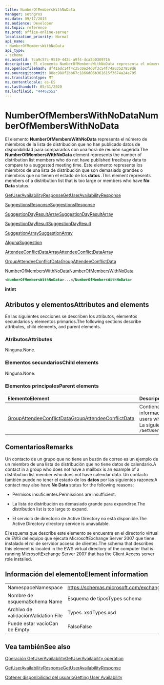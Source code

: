 ```yaml
---
title: NumberOfMembersWithNoData
manager: sethgros
ms.date: 09/17/2015
ms.audience: Developer
ms.topic: reference
ms.prod: office-online-server
localization_priority: Normal
api_name:
- NumberOfMembersWithNoData
api_type:
- schema
ms.assetid: 7ca9c57c-9519-442c-a9f4-dca2b0309716
description: El elemento NumberOfMembersWithNoData representa el número de miembros de la lista de distribución que no han publicado datos de disponibilidad para compararlos con una hora de reunión sugerida. Este elemento representa los miembros de una lista de distribución que son demasiado grandes o miembros que no tienen el estado de los datos.
ms.openlocfilehash: df41adc14f4c35c0e24d0f3c54f74a63527859d6
ms.sourcegitcommit: 88ec988f2bb67c1866d06b361615f3674a24e795
ms.translationtype: MT
ms.contentlocale: es-ES
ms.lasthandoff: 05/31/2020
ms.locfileid: "44462552"
---
```

# <a name="numberofmemberswithnodata"></a><span data-ttu-id="a8c1a-104">NumberOfMembersWithNoData</span><span class="sxs-lookup"><span data-stu-id="a8c1a-104">NumberOfMembersWithNoData</span></span>

<span data-ttu-id="a8c1a-105">El elemento **NumberOfMembersWithNoData** representa el número de miembros de la lista de distribución que no han publicado datos de disponibilidad para compararlos con una hora de reunión sugerida.</span><span class="sxs-lookup"><span data-stu-id="a8c1a-105">The **NumberOfMembersWithNoData** element represents the number of distribution list members who do not have published free/busy data to compare to a suggested meeting time.</span></span> <span data-ttu-id="a8c1a-106">Este elemento representa los miembros de una lista de distribución que son demasiado grandes o miembros que no tienen el estado de los **datos** .</span><span class="sxs-lookup"><span data-stu-id="a8c1a-106">This element represents members of a distribution list that is too large or members who have **No Data** status.</span></span> 
  
[<span data-ttu-id="a8c1a-107">GetUserAvailabilityResponse</span><span class="sxs-lookup"><span data-stu-id="a8c1a-107">GetUserAvailabilityResponse</span></span>](getuseravailabilityresponse.md)
  
[<span data-ttu-id="a8c1a-108">SuggestionsResponse</span><span class="sxs-lookup"><span data-stu-id="a8c1a-108">SuggestionsResponse</span></span>](suggestionsresponse.md)
  
[<span data-ttu-id="a8c1a-109">SuggestionDayResultArray</span><span class="sxs-lookup"><span data-stu-id="a8c1a-109">SuggestionDayResultArray</span></span>](suggestiondayresultarray.md)
  
[<span data-ttu-id="a8c1a-110">SuggestionDayResult</span><span class="sxs-lookup"><span data-stu-id="a8c1a-110">SuggestionDayResult</span></span>](suggestiondayresult.md)
  
[<span data-ttu-id="a8c1a-111">SuggestionArray</span><span class="sxs-lookup"><span data-stu-id="a8c1a-111">SuggestionArray</span></span>](suggestionarray.md)
  
[<span data-ttu-id="a8c1a-112">Alguna</span><span class="sxs-lookup"><span data-stu-id="a8c1a-112">Suggestion</span></span>](suggestion.md)
  
[<span data-ttu-id="a8c1a-113">AttendeeConflictDataArray</span><span class="sxs-lookup"><span data-stu-id="a8c1a-113">AttendeeConflictDataArray</span></span>](attendeeconflictdataarray.md)
  
[<span data-ttu-id="a8c1a-114">GroupAttendeeConflictData</span><span class="sxs-lookup"><span data-stu-id="a8c1a-114">GroupAttendeeConflictData</span></span>](groupattendeeconflictdata.md)
  
[<span data-ttu-id="a8c1a-115">NumberOfMembersWithNoData</span><span class="sxs-lookup"><span data-stu-id="a8c1a-115">NumberOfMembersWithNoData</span></span>](numberofmemberswithnodata.md)
  
```xml
<NumberOfMembersWithNoData>...</NumberOfMembersWithNoData>
```

 <span data-ttu-id="a8c1a-116">**int**</span><span class="sxs-lookup"><span data-stu-id="a8c1a-116">**int**</span></span>
## <a name="attributes-and-elements"></a><span data-ttu-id="a8c1a-117">Atributos y elementos</span><span class="sxs-lookup"><span data-stu-id="a8c1a-117">Attributes and elements</span></span>

<span data-ttu-id="a8c1a-118">En las siguientes secciones se describen los atributos, elementos secundarios y elementos primarios.</span><span class="sxs-lookup"><span data-stu-id="a8c1a-118">The following sections describe attributes, child elements, and parent elements.</span></span>
  
### <a name="attributes"></a><span data-ttu-id="a8c1a-119">Atributos</span><span class="sxs-lookup"><span data-stu-id="a8c1a-119">Attributes</span></span>

<span data-ttu-id="a8c1a-120">Ninguna.</span><span class="sxs-lookup"><span data-stu-id="a8c1a-120">None.</span></span>
  
### <a name="child-elements"></a><span data-ttu-id="a8c1a-121">Elementos secundarios</span><span class="sxs-lookup"><span data-stu-id="a8c1a-121">Child elements</span></span>

<span data-ttu-id="a8c1a-122">Ninguna.</span><span class="sxs-lookup"><span data-stu-id="a8c1a-122">None.</span></span>
  
### <a name="parent-elements"></a><span data-ttu-id="a8c1a-123">Elementos principales</span><span class="sxs-lookup"><span data-stu-id="a8c1a-123">Parent elements</span></span>

|<span data-ttu-id="a8c1a-124">**Elemento**</span><span class="sxs-lookup"><span data-stu-id="a8c1a-124">**Element**</span></span>|<span data-ttu-id="a8c1a-125">**Descripción**</span><span class="sxs-lookup"><span data-stu-id="a8c1a-125">**Description**</span></span>|
|:-----|:-----|
|[<span data-ttu-id="a8c1a-126">GroupAttendeeConflictData</span><span class="sxs-lookup"><span data-stu-id="a8c1a-126">GroupAttendeeConflictData</span></span>](groupattendeeconflictdata.md) <br/> |<span data-ttu-id="a8c1a-127">Contiene información de conflictos de agregados sobre el número de usuarios que están disponibles, el número de usuarios que tienen conflictos y el número de usuarios que no tienen información de disponibilidad en una lista de distribución para una hora de reunión sugerida.</span><span class="sxs-lookup"><span data-stu-id="a8c1a-127">Contains aggregate conflict information about the number of users who are available, the number of users who have conflicts, and the number of users who do not have availability information in a distribution list for a suggested meeting time.</span></span>  <br/> <span data-ttu-id="a8c1a-128">La siguiente es la expresión XPath a este elemento:</span><span class="sxs-lookup"><span data-stu-id="a8c1a-128">The following is the XPath expression to this element:</span></span>  <br/>  `/GetUserAvailabilityResponse/SuggestionsResponse/SuggestionDayResultArray/SuggestionDayResult[i]/SuggestionArray/Suggestion[i]/AttendeeConflictDataArray/GroupAttendeeConflictData` <br/> |
   
## <a name="remarks"></a><span data-ttu-id="a8c1a-129">Comentarios</span><span class="sxs-lookup"><span data-stu-id="a8c1a-129">Remarks</span></span>

<span data-ttu-id="a8c1a-130">Un contacto de un grupo que no tiene un buzón de correo es un ejemplo de un miembro de una lista de distribución que no tiene datos de calendario.</span><span class="sxs-lookup"><span data-stu-id="a8c1a-130">A contact in a group who does not have a mailbox is an example of a distribution list member who does not have calendar data.</span></span> <span data-ttu-id="a8c1a-131">Un contacto también puede no tener el estado de los **datos** por las siguientes razones:</span><span class="sxs-lookup"><span data-stu-id="a8c1a-131">A contact may also have **No Data** status for the following reasons:</span></span> 
  
- <span data-ttu-id="a8c1a-132">Permisos insuficientes.</span><span class="sxs-lookup"><span data-stu-id="a8c1a-132">Permissions are insufficient.</span></span>
    
- <span data-ttu-id="a8c1a-133">La lista de distribución es demasiado grande para expandirse.</span><span class="sxs-lookup"><span data-stu-id="a8c1a-133">The distribution list is too large to expand.</span></span>
    
- <span data-ttu-id="a8c1a-134">El servicio de directorio de Active Directory no está disponible.</span><span class="sxs-lookup"><span data-stu-id="a8c1a-134">The Active Directory directory service is unavailable.</span></span>
    
<span data-ttu-id="a8c1a-135">El esquema que describe este elemento se encuentra en el directorio virtual de EWS del equipo que ejecuta MicrosoftExchange Server 2007 que tiene instalado el rol de servidor acceso de clientes.</span><span class="sxs-lookup"><span data-stu-id="a8c1a-135">The schema that describes this element is located in the EWS virtual directory of the computer that is running MicrosoftExchange Server 2007 that has the Client Access server role installed.</span></span>
  
## <a name="element-information"></a><span data-ttu-id="a8c1a-136">Información del elemento</span><span class="sxs-lookup"><span data-stu-id="a8c1a-136">Element information</span></span>

|||
|:-----|:-----|
|<span data-ttu-id="a8c1a-137">Namespace</span><span class="sxs-lookup"><span data-stu-id="a8c1a-137">Namespace</span></span>  <br/> |https://schemas.microsoft.com/exchange/services/2006/types  <br/> |
|<span data-ttu-id="a8c1a-138">Nombre de esquema</span><span class="sxs-lookup"><span data-stu-id="a8c1a-138">Schema Name</span></span>  <br/> |<span data-ttu-id="a8c1a-139">Esquema de tipos</span><span class="sxs-lookup"><span data-stu-id="a8c1a-139">Types schema</span></span>  <br/> |
|<span data-ttu-id="a8c1a-140">Archivo de validación</span><span class="sxs-lookup"><span data-stu-id="a8c1a-140">Validation File</span></span>  <br/> |<span data-ttu-id="a8c1a-141">Types. xsd</span><span class="sxs-lookup"><span data-stu-id="a8c1a-141">Types.xsd</span></span>  <br/> |
|<span data-ttu-id="a8c1a-142">Puede estar vacío</span><span class="sxs-lookup"><span data-stu-id="a8c1a-142">Can be Empty</span></span>  <br/> |<span data-ttu-id="a8c1a-143">Falso</span><span class="sxs-lookup"><span data-stu-id="a8c1a-143">False</span></span>  <br/> |
   
## <a name="see-also"></a><span data-ttu-id="a8c1a-144">Vea también</span><span class="sxs-lookup"><span data-stu-id="a8c1a-144">See also</span></span>



[<span data-ttu-id="a8c1a-145">Operación GetUserAvailability</span><span class="sxs-lookup"><span data-stu-id="a8c1a-145">GetUserAvailability operation</span></span>](getuseravailability-operation.md)
  
[<span data-ttu-id="a8c1a-146">GetUserAvailabilityResponse</span><span class="sxs-lookup"><span data-stu-id="a8c1a-146">GetUserAvailabilityResponse</span></span>](getuseravailabilityresponse.md)


[<span data-ttu-id="a8c1a-147">Obtener disponibilidad del usuario</span><span class="sxs-lookup"><span data-stu-id="a8c1a-147">Getting User Availability</span></span>](https://msdn.microsoft.com/library/d4133fcb-9b0f-4e6b-aadf-a389da83516a%28Office.15%29.aspx)

